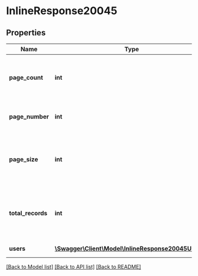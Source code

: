 # InlineResponse20045

## Properties
Name | Type | Description | Notes
------------ | ------------- | ------------- | -------------
**page_count** | **int** | The number of pages returned for the request made. | [optional] 
**page_number** | **int** | The page number of the current results. | [optional] 
**page_size** | **int** | The number of records returned within a single API call. | [optional] 
**total_records** | **int** | The total number of all the records available across pages. | [optional] 
**users** | [**\Swagger\Client\Model\InlineResponse20045Users[]**](InlineResponse20045Users.md) | List of user objects. | [optional] 

[[Back to Model list]](../README.md#documentation-for-models) [[Back to API list]](../README.md#documentation-for-api-endpoints) [[Back to README]](../README.md)


